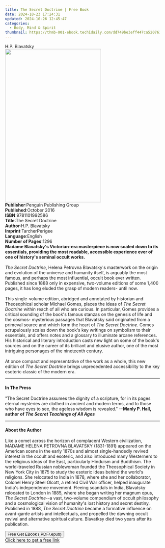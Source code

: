 ```yaml
---
title: The Secret Doctrine | Free Book
date: 2024-10-23 17:24:31
updated: 2024-10-26 12:45:47
categories:
  - Body, Mind & Spirit
thumbnail: https://thmb-001-ebook.techidaily.com/dd749be3eff447ca5207610d26bd8e6a90648f84fa76d39b66556c982e6ac303.jpg
---
```

<main id="book-container">
  <div class="flex flex-col">
    <div class="book-brief flex-1 py-6 px-4 sm:p-6 md:py-10 md:px-8">
      <!-- brief-->
      <div class="book-brief-main">H.P. Blavatsky</div>
    </div>
    <div
      class="book-meta-info flex-1 grid gap-4 col-start-1 col-end-3 row-start-1 sm:mb-6 sm:grid-cols-4 lg:gap-6 lg:col-start-2 lg:row-end-6 lg:row-span-6 lg:mb-0"
    >
      <div
        class="book-meta-info-left place-content-center mt-4 p-4 text-sm leading-6 col-start-2 col-span-2 dark:text-slate-400"
      >
        <img
          class="w-full h-500 object-cover rounded-lg sm:h-255 sm:col-span-2 lg:col-span-full"
          src="https://img-001-ebook.techidaily.com/effec3477d6bc02c8a266c8ce05a96d930491a5377c852dd4766b0e88443c453.jpg"
          alt=""
          width="312"
          height="500"
        />
      </div>
      <div
        class="book-meta-info-right mt-2 col-start-1 row-start-2 col-span-3 self-center"
      >
        <!-- meta data  -->
        <div class="flex flex-col px-4 md:px-8">
          <div class="flex-1">
            <strong>Publisher</strong>:<span class="px-2"
              >Penguin Publishing Group</span
            >
          </div>
          <div class="flex-1">
            <strong>Published</strong>:<span class="px-2">October 2016</span>
          </div>
          <div class="flex-1">
            <strong>ISBN</strong>:<span class="px-2">9781101992586</span>
          </div>
          <div class="flex-1">
            <strong>Title</strong>:<span class="px-2">The Secret Doctrine</span>
          </div>
          <div class="flex-1">
            <strong>Author</strong>:<span class="px-2">H.P. Blavatsky</span>
          </div>
          <div class="flex-1">
            <strong>Imprint</strong>:<span class="px-2">TarcherPerigee</span>
          </div>
          <div class="flex-1">
            <strong>Language</strong>:<span class="px-2">English</span>
          </div>
          <div class="flex-1">
            <strong>Number of Pages</strong>:<span class="px-2">1296</span>
          </div>
        </div>
      </div>
    </div>
    <div class="book-description flex-1 py-6 px-4 sm:p-6 md:py-10 md:px-8">
      <div class="book-description-main">
        <div accordion-content="" id="description">
          <b
            >Madame Blavatsky's Victorian-era masterpiece is now scaled down to
            its essentials, providing the most readable, accessible experience
            ever of one of history's seminal occult works.</b
          ><br /><br />
          <i>The Secret Doctrine</i>, Helena Petrovna Blavatsky's masterwork on
          the origin and evolution of the universe and humanity itself, is
          arguably the most famous, and perhaps the most influential, occult
          book ever written. Published since 1888 only in expensive, two-volume
          editions of some 1,400 pages, it has long eluded the grasp of modern
          readers- until now.<br /><br />
          This single-volume edition, abridged and annotated by historian and
          Theosophical scholar Michael Gomes, places the ideas of
          <i>The Secret Doctrine</i> within reach of all who are curious. In
          particular, Gomes provides a critical sounding of the book's famous
          stanzas on the genesis of life and the cosmos- mysterious passages
          that Blavatsky said originated from a primeval source and which form
          the heart of <i>The Secret Doctrine</i>. Gomes scrupulously scales
          down the book's key writings on symbolism to their essentials, and
          offers notes and a glossary to illuminate arcane references. His
          historical and literary introduction casts new light on some of the
          book's sources and on the career of its brilliant and elusive author,
          one of the most intriguing personages of the nineteenth century.<br /><br />
          At once compact and representative of the work as a whole, this new
          edition of <i>The Secret Doctrine</i> brings unprecedented
          accessibility to the key esoteric classic of the modern era.
        </div>
        <div class="accordion-fader"></div>
      </div>
    </div>
    <div class="book-excerpts flex-1 py-6 px-4 sm:p-6 md:py-10 md:px-8">
      <!-- excerpts-->
      <div class="book-excerpts-main">
        <hr />
        <h4 class="placeholder placeholder-heading">
          <span>In The Press</span>
        </h4>
        <p>
          "The Secret Doctrine assumes the dignity of a scripture, for in its
          pages eternal mysteries are clothed in ancient and modern terms, and
          to those who have eyes to see, the ageless wisdom is revealed."<b>
            --Manly P. Hall, author of
            <i>The Secret Teachings of All Ages</i></b
          >
        </p>
      </div>
    </div>
    <div class="book-about-author flex-1 py-6 px-4 sm:p-6 md:py-10 md:px-8">
      <!-- about author-->
      <div class="book-main-author-main">
        <hr />
        <h4 class="placeholder placeholder-heading">
          <span>About the Author</span>
        </h4>
        <p>
          Like a comet across the horizon of complacent Western civilization,
          MADAME HELENA PETROVNA BLAVATSKY (1831-1891) appeared on the American
          scene in the early 1870s and almost single-handedly revived interest
          in the occult and esoteric, and also introduced many Westerners to the
          religious ideas of the East, particularly Hinduism and Buddhism. The
          world-traveled Russian noblewoman founded the Theosophical Society in
          New York City in 1875 to study the esoteric ideas behind the world's
          religions. She relocated to India in 1878, where she and her
          collaborator, Colonel Henry Steel Olcott, a retired Civil War officer,
          helped inaugurate India's independence movement. Fleeing scandals in
          India, Blavatsky relocated to London in 1885, where she began writing
          her magnum opus, <i>The Secret Doctrine</i>--a vast, two-volume
          compendium of occult philosophy and a cosmological vision of
          humanity's lost history and secret destiny. Published in 1888,
          <i>The Secret Doctrine</i> became a formative influence on avant-garde
          artists and intellectuals, and propelled the dawning occult revival
          and alternative spiritual culture. Blavatksy died two years after its
          publication.
        </p>
      </div>
    </div>
    <div class="book-free-get flex-1 py-6 px-4 sm:p-6 md:py-10 md:px-8">
      <button
        id="btn-free-get"
        class="bg-blue-500 hover:bg-blue-700 text-white font-bold py-2 px-4 rounded"
      >
        Free Get EBook (.PDF/.epub)
      </button>
      <div id="countdown-display" class="px-2 text-lg mt-2"></div>
      <a
        id="free-link"
        class="hidden bg-blue-500 hover:bg-blue-700 text-white font-bold py-2 px-4 rounded"
        href="https://www.ebooks.com/en-us/book/2510368/the-secret-doctrine/h-p-blavatsky/"
        target="_blank"
        >Click here to get a free link</a
      >
    </div>
    <script>
      let countdownTime = 0;
      let countdownInterval = null;
      document
        .getElementById('btn-free-get')
        .addEventListener('click', startCountdown);
      function startCountdown() {
        countdownTime = new Date().getTime() + 60000 * 3;
        countdownInterval = setInterval(updateCountdown, 1000);
        document.getElementById('btn-free-get').disabled = true;
        document
          .getElementById('btn-free-get')
          .classList.add('bg-gray-500', 'cursor-not-allowed');
      }
      function updateCountdown() {
        let currentTime = new Date().getTime();
        let timeLeft = countdownTime - currentTime;
        let secondsLeft = Math.floor(timeLeft / 1000);
        document.getElementById('countdown-display').innerHTML =
          `Remaining time: ${secondsLeft} seconds.`;
        if (secondsLeft <= 0) {
          clearInterval(countdownInterval);
          document.getElementById('btn-free-get').classList.add('hidden');
          document.getElementById('free-link').classList.remove('hidden');
          document.getElementById('countdown-display').innerHTML = '';
        }
      }
    </script>
  </div>
</main>
